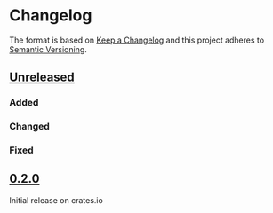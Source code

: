 # Changelog

The format is based on [Keep a Changelog](https://keepachangelog.com/en/1.0.0/)
and this project adheres to [Semantic Versioning](https://semver.org/spec/v2.0.0.html).

## [Unreleased]

### Added

### Changed

### Fixed


## [0.2.0]

Initial release on crates.io

[Unreleased]: https://github.com/probe-rs/probe-rs/compare/0.2.0...master
[0.2.0]: https://github.com/probe-rs/probe-rs/releases/tag/0.2.0
